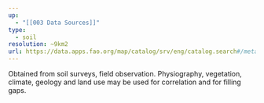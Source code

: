 ```yaml
---
up:
  - "[[003 Data Sources]]"
type:
  - soil
resolution: ~9km2
url: https://data.apps.fao.org/map/catalog/srv/eng/catalog.search#/metadata/446ed430-8383-11db-b9b2-000d939bc5d8
---
```

Obtained from soil surveys, field observation. Physiography, vegetation, climate, geology and land use may be used for correlation and for filling gaps.
